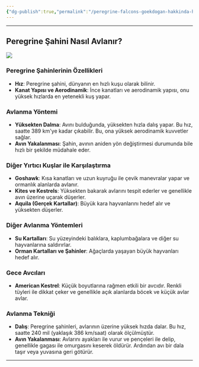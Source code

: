 ```yaml
---
{"dg-publish":true,"permalink":"/peregrine-falcons-goekdogan-hakkinda-hersey/genel-sahin-konulari/goekdogan-nasil-avlanir/"}
---
```



---
## Peregrine Şahini Nasıl Avlanır?

![](https://qph.cf2.quoracdn.net/main-qimg-e75524ed7dde9d338a0d82b66bcc6f8b-lq)

### **Peregrine Şahinlerinin Özellikleri**

- **Hız**: Peregrine şahini, dünyanın en hızlı kuşu olarak bilinir. 
- **Kanat Yapısı ve Aerodinamik**: İnce kanatları ve aerodinamik yapısı, onu yüksek hızlarda en yetenekli kuş yapar.

### **Avlanma Yöntemi**

- **Yüksekten Dalma**: Avını bulduğunda, yüksekten hızla dalış yapar. Bu hız, saatte 389 km'ye kadar çıkabilir. Bu, ona yüksek aerodinamik kuvvetler sağlar.
- **Avın Yakalanması**: Şahin, avının aniden yön değiştirmesi durumunda bile hızlı bir şekilde müdahale eder. 

### **Diğer Yırtıcı Kuşlar ile Karşılaştırma**

- **Goshawk**: Kısa kanatları ve uzun kuyruğu ile çevik manevralar yapar ve ormanlık alanlarda avlanır.
- **Kites ve Kestrels**: Yüksekten bakarak avlarını tespit ederler ve genellikle avın üzerine uçarak düşerler.
- **Aquila (Gerçek Kartallar)**: Büyük kara hayvanlarını hedef alır ve yüksekten düşerler.

### **Diğer Avlanma Yöntemleri**

- **Su Kartalları**: Su yüzeyindeki balıklara, kaplumbağalara ve diğer su hayvanlarına saldırırlar.
- **Orman Kartalları ve Şahinler**: Ağaçlarda yaşayan büyük hayvanları hedef alır.

### **Gece Avcıları**

- **American Kestrel**: Küçük boyutlarına rağmen etkili bir avcıdır. Renkli tüyleri ile dikkat çeker ve genellikle açık alanlarda böcek ve küçük avlar avlar.

### **Avlanma Tekniği**

- **Dalış**: Peregrine şahinleri, avlarının üzerine yüksek hızda dalar. Bu hız, saatte 240 mil (yaklaşık 386 km/saat) olarak ölçülmüştür.
- **Avın Yakalanması**: Avlarını ayakları ile vurur ve pençeleri ile delip, genellikle gagası ile omurgasını keserek öldürür. Ardından avı bir dala taşır veya yuvasına geri götürür.

---

